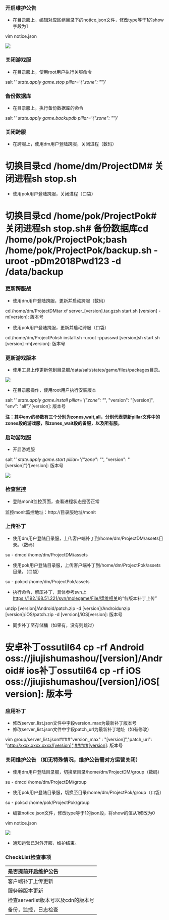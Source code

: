 ### 开启维护公告
+ 在目录服上，编辑对应区组目录下的notice.json文件，修改type等于1的show字段为1

vim  notice.json

![](https://cdn.nlark.com/yuque/0/2024/png/43288467/1713176835080-8ac72b6f-6d15-478e-b54d-6940a1c29ede.png)

### 关闭游戏服
+ 在目录服上，使用root用户执行关服命令

salt '*' state.apply game.stop pillar='{"zone": "*"}'

### 备份数据库
+ 在目录服上，执行备份数据库的命令

 salt '*' state.apply game.backupdb pillar='{"zone": "*"}'

### 关闭跨服
+ 在跨服上，使用dm用户登陆跨服，关闭进程（数码）

# 切换目录cd /home/dm/ProjectDM# 关闭进程sh stop.sh

+ 使用pok用户登陆跨服，关闭进程（口袋）

# 切换目录cd /home/pok/ProjectPok# 关闭进程sh stop.sh# 备份数据库cd /home/pok/ProjectPok;bash /home/pok/ProjectPok/backup.sh  -uroot -pDm2018Pwd123 -d /data/backup

### 更新跨服战
+ 使用dm用户登陆跨服，更新并启动跨服（数码）

cd /home/dm/ProjectDMtar xf  server_[version].tar.gzsh start.sh [version] -m[version]: 版本号

+ 使用pok用户登陆跨服，更新并启动跨服（口袋）

cd /home/dm/ProjectPoksh install.sh -uroot -ppasswd [version]sh start.sh [version] -m[version]: 版本号

### 更新游戏版本
+ 使用工具上传更新包到目录服/data/salt/states/game/files/packages目录。

![](https://cdn.nlark.com/yuque/0/2024/png/43288467/1713176835354-6f4adbbb-83bb-4251-8336-facec496d9f3.png)

+ 在目录服操作，使用root用户执行安装版本

salt '*' state.apply game.install pillar='{"zone": "*", "version": "[version]", "env": "all"}'[version]: 版本号

**注：其中env的参数有三个分别为zones,wait,all，分别代表更新pillar文件中的zones段的游戏服，和zones_wait段的备服，以及所有服。**

### 启动游戏服
+ 开启游戏服

salt '*' state.apply game.start pillar='{"zone": "*", "version": "[version]"}'[version]: 版本号

![](https://cdn.nlark.com/yuque/0/2024/png/43288467/1713176835557-ea5eeb51-406c-4b3e-a378-5350a531818b.png)

### 检查监控
+ 登陆monit监控页面，查看进程状态是否正常

监控monit监控地址：http://目录服地址/monit

### 上传补丁
+ 使用dm用户登陆目录服，上传客户端补丁到/home/dm/ProjectDM/assets目录。（数码）

su - dmcd /home/dm/ProjectDM/assets 

+ 使用pok用户登陆目录服，上传客户端补丁到/home/dm/ProjectPok/assets目录。（口袋）

su - pokcd /home/dm/ProjectPok/assets

+ 执行命令，解压补丁，具体参考svn上[<u>https://192.168.51.221/svn/molegame/File/运维相关</u>](https://192.168.51.221/svn/molegame/File/运维相关)的“各版本补丁上传”

unzip [version]/Android/patch.zip -d [version]/Androidunzip [version]/iOS/patch.zip -d [version]/iOS[version]: 版本号

+ 同步补丁至存储桶（如果有，没有则跳过）

# 安卓补丁ossutil64 cp -rf Android oss://jiujishumashou/[version]/Android# ios补丁ossutil64 cp -rf iOS oss://jiujishumashou/[version]/iOS[version]: 版本号

### 应用补丁
+ 修改server_list.json文件中字段version_max为最新补丁版本号
+ 修改server_list.json文件中字段patch_url为最新补丁地址（如有修改）

vim  group/server_list.json####"version_max" : "[version]","patch_url": "http://xxxx.xxxx.xxxx/[version]",#####[version]: 版本号

### 关闭维护公告 （如无特殊情况，维护公告需对方运营关闭）
+ 使用dm用户登陆目录服，切换至目录/home/dm/ProjectDM/group（数码）

su - dmcd /home/dm/ProjectDM/group

+ 使用pok用户登陆目录服，切换至目录/home/dm/ProjectPok/group（口袋）

su - pokcd /home/pok/ProjectPok/group

+ 编辑notice.json文件，修改type等于1的json段，将show的值从1修改为0

vim notice.json

![](https://cdn.nlark.com/yuque/0/2024/png/43288467/1713176835780-1a049109-7352-4847-898c-9953b7320b1a.png)

+ 通知运营已对外开服，维护结束。

### CheckList检查事项
| 是否提前开启维护公告 |
| :--- |
| 客户端补丁上传更新 |
| 服务器版本更新 |
| 检查serverlist版本号以及cdn的版本号 |
| 备份，监控，日志检查 |


